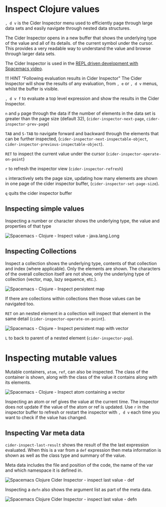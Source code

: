 # Inspect Clojure values

`, d v` is the Cider Inspector menu used to efficiently page through large data sets and easily navigate through nested data structures.

The Cider Inspector opens in a new buffer that shows the underlying type of the value and all of its details. of the current symbol under the cursor.  This provides a very readable way to understand the value and browse through larger data sets.

The Cider Inspector is used in the [REPL driven development with Spacemacs video](https://youtu.be/NDrpclY54E0).

!!! HINT "Following evaluation results in Cider Inspector"
    The Cider Inspector will show the results of any evaluation, from `, e` or `, d v` menus, whilst the buffer is visible.

`, d v f` to evaluate a top level expression and show the results in the Cider Inspector.

`n`  and `p` page through the data if the number of elements in the data set is greater than the page size (default 32), (`cider-inspector-next-page`, `cider-inspector-prev-page`)

`TAB` and `S-TAB` to navigate forward and backward through the elements that can be further inspected, (`cider-inspector-next-inspectable-object`, `cider-inspector-previous-inspectable-object`).

`RET` to inspect the current value under the cursor (`cider-inspector-operate-on-point`)

`r` to refresh the inspector view (`cider-inspector-refresh`)

`s` interactively sets the page size, updating how many elements are shown in one page of the cider inspector buffer, (`cider-inspector-set-page-size`).

`q` quits the cider inspector buffer


## Inspecting simple values

Inspecting a number or character shows the underlying type, the value and properties of that type

![Spacemacs - Clojure - Inspect value - java.lang.Long](/images/spacemace-clojure-inspect-java-lang-long.png)


## Inspecting Collections

Inspect a collection shows the underlying type, contents of that collection and index (where applicable).  Only the elements are shown.  The characters of the overall collection itself are not show, only the underlying type of collection (vector, map, lazy sequence, etc.).

![Spacemacs - Clojure - Inspect persistent map](/images/spacemace-clojure-inspect-java-lang-persistentvector.png)

If there are collections within collections then those values can be navigated too.

`RET` on an nested element in a collection will inspect that element in the same detail (`cider-inspector-operate-on-point`).

![Spacemacs - Clojure - Inspect persistent map with vector](/images/spacemacs-clojure-inspect-persistent-map-nested.png)

`L` to back to parent of a nested element (`cider-inspector-pop`).


# Inspecting mutable values

Mutable containers, `atom`, `ref`, can also be inspected.  The class of the container is shown, along with the class of the value it contains along with its elements.

![Spacemacs - Clojure - Inspect atom containing a vector](/images/spacemacs-clojure-inspect-atom-containing-persistent-vector.png)

Inspecting an atom or ref gives the value at the current time.  The inspector does not update if the value of the atom or ref is updated. Use `r` in the inspector buffer to refresh or restart the inspector with `, d v` each time you want to check if the value has changed.


## Inspecting Var meta data

`cider-inspect-last-result` shows the result of the the last expression evaluated.  When this is a var from a `def` expression then meta information is shown as well as the class type and summary of the value.

Meta data includes the file and position of the code, the name of the var and which namespace it is defined in.

![Spacemacs Clojure Cider Inspector - inspect last value - def](/images/spacemacs-clojure-cider-inspect-last-result.png)

Inspecting a `defn` also shows the argument list as part of the meta data.

![Spacemacs Clojure Cider Inspector - inspect last value - defn](/images/spacemacs-clojure-cider-inspector-inspect-last-value-defn.png)
